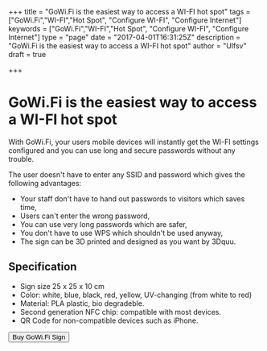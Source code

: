 +++
title = "GoWi.Fi is the easiest way to access a WI-FI hot spot"
tags = ["GoWi.Fi","WI-FI","Hot Spot", "Configure WI-FI", "Configure Internet"]
keywords = ["GoWi.Fi","WI-FI","Hot Spot", "Configure WI-FI", "Configure Internet"]
type = "page"
date = "2017-04-01T16:31:25Z"
description = "GoWi.Fi is the easiest way to access a WI-FI hot spot"
author = "Ulfsv"
draft = true

+++
# GoWi.Fi is the easiest way to access a WI-FI hot spot
With GoWi.Fi, your users mobile devices will instantly get the WI-FI settings configured and you can use long and secure passwords without any trouble.

The user doesn't have to enter any SSID and password which gives the following advantages:

 - Your staff don't have to hand out passwords to visitors which saves time,
 - Users can't enter the wrong password,
 - You can use very long passwords which are safer,
 - You don't have to use WPS which shouldn't be used anyway,
 - The sign can be 3D printed and designed as you want by 3Dquu.
 
## Specification

- Sign size 25 x 25 x 10 cm
- Color: white, blue, black, red, yellow,  UV-changing (from white to red)
- Material: PLA plastic, bio degradeble.
- Second generation NFC chip: compatible with most devices.
- QR Code for non-compatible devices such as iPhone.

<button
class="btn btn-success btn-lg"
    data-item-id="2"
    data-item-name="GoWi.Fi Sign"
    data-item-price="35.00"
    data-item-weight="100"
    data-item-url="/"
    data-item-stackable="false"
data-item-custom1-name="SSID"
    data-item-custom1-required="true"
data-item-custom2-name="Password"
    data-item-custom2-required="true"
data-item-custom3-name="Color"
data-item-custom3-options="White|Blue|Black|Red|Yellow|UV-changing"
    data-item-custom3-value="White"
data-item-custom4-name="Material"
data-item-custom4-options="PLA Plastic|Bio degradeble"
    data-item-custom4-value="PLA Plastic"
    data-item-description="Custom designed Instant GoWi.Fi Sign with NFC and QR-Code">
        Buy GoWi.Fi Sign
</button>
